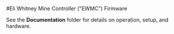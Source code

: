 #Eli Whitney Mine Controller ("EWMC") Firmware

See the **Documentation** folder for details on operation, setup, and hardware.
